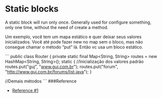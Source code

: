 # Static blocks

A static block will run only once. Generally used for configure something, only one time, without the need of create a method.

>
Um exemplo, você tem um mapa estático e quer deixar seus valores inicializados. Você até pode fazer new no map sem o bloco, mas não consegue chamar o método “put” lá. Então vc usa um bloco estático.

´´´
public class Router {
private static final Map<String, String> routes = new HashMap<String, String>();
 static {
    //Inicialização dos valores padrão
    routes.put("guj", "www.guj.com.br");
    routes.put("forum", "http://www.guj.com.br/forums/list.java");
 }

 //Demais métodos
 ´´´
 ###Reference
 - [Reference #1](https://www.guj.com.br/t/qual-e-a-utilizacao-de-static/93790/2)

